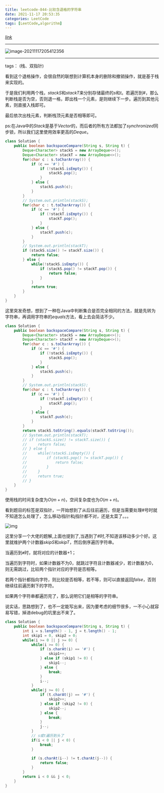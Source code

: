 ```yaml
---
title: leetcode-844-比较含退格的字符串
date: 2021-11-17 20:53:35
categories: LeetCode
tags: [LeetCode,algorithm]
---
```


[$link$](https://leetcode-cn.com/problems/backspace-string-compare/)

<hr/>

![image-20211117205412356](https://gitee.com/cao_ziqiang/img/raw/master/20211117205412.png)

<hr/>

tags： (栈、双指针)

看到这个退格操作，会很自然的联想到计算机本身的删除和撤销操作，就是基于栈来实现的。

于是我们利用两个栈，$stackS$和$stackT$来分别存储最终的$s$和$t$。若遍历到$\#$，那么判断栈是否为空，否则退一格，即出栈一个元素，是则继续下一步。遍历到其他元素，则直接入栈即可。

最后依次出栈元素，判断栈顶元素是否相等即可。

ps:在Java中的$Stack$是基于$Vector$的，而后者的所有方法都加了$synchronized$同步锁，所以我们这里使用效率更高的$Deque$。

```java
class Solution {
    public boolean backspaceCompare(String s, String t) {
        Deque<Character> stackS = new ArrayDeque<>();
        Deque<Character> stackT = new ArrayDeque<>();
        for(char c : s.toCharArray()) {
            if (c == '#') {
                if (!stackS.isEmpty()) {
                    stackS.pop();
                }
            } else {
                stackS.push(c);
            }
        }
        // System.out.println(stackS);
        for(char c : t.toCharArray()) {
            if (c == '#') {
                if (!stackT.isEmpty()) {
                    stackT.pop();
                }
            } else {
                stackT.push(c);
            }
        }
        // System.out.println(stackT);
        if (stackS.size() != stackT.size()) {
            return false;
        } else {
            while(!stackS.isEmpty()) {
                if (stackS.pop() != stackT.pop()) {
                    return false;
                }
            }
            return true;
        }
    }
}
```

这里突发奇想，想到了一种在Java中判断集合是否完全相同的方法，就是先转为字符串，再调用字符串的$equals$方法，看上去会简洁不少。

```java
class Solution {
    public boolean backspaceCompare(String s, String t) {
        Deque<Character> stackS = new ArrayDeque<>();
        Deque<Character> stackT = new ArrayDeque<>();
        for(char c : s.toCharArray()) {
            if (c == '#') {
                if (!stackS.isEmpty()) {
                    stackS.pop();
                }
            } else {
                stackS.push(c);
            }
        }
        // System.out.println(stackS);
        for(char c : t.toCharArray()) {
            if (c == '#') {
                if (!stackT.isEmpty()) {
                    stackT.pop();
                }
            } else {
                stackT.push(c);
            }
        }
        return stackS.toString().equals(stackT.toString());
        // System.out.println(stackT);
        // if (stackS.size() != stackT.size()) {
        //     return false;
        // } else {
        //     while(!stackS.isEmpty()) {
        //         if (stackS.pop() != stackT.pop()) {
        //             return false;
        //         }
        //     }
        //     return true;
        // }
    }
}
```

使用栈的时间复杂度为$O(m+n)$，空间复杂度也为$O(m+n)$。

看到题目的标签是双指针，一开始想到了从后往前遍历，但是当需要处理#号时就不知道怎么处理了，怎么移动$i$指针和$j$指针都不对，还是太菜了。。。

![img](https://gitee.com/cao_ziqiang/img/raw/master/20211117211835.gif)

这里分享一个大佬的题解,上面也提到了,当遇到了#时,不知道该移动多少个好。这里就维护两个计数器$skipS$和$skipT$，然后倒序遍历字符串。

当遍历到`#`时，就将对应的计数器+1；

当遍历到字符时，如果计数器不为0，就跳过字符且计数器减少，若计数器为0，则无需跳过，比较两个指针对应的字符是否相等。

若两个指针都指向字符，则比较是否相等，若不等，则可以直接返回$false$，否则继续往前遍历剩下的字符。

如果两个字符串都遍历完了，那么说明它们是相等的字符串。

说实话，思路想到了，也不一定能写出来，因为要考虑的细节很多，一不小心就容易写错，掉进debug的坑里出不来了。

```java
class Solution {
    public boolean backspaceCompare(String s, String t) {
        int i = s.length() - 1, j = t.length() - 1;
        int skip1 = 0, skip2 = 0;
        while(i >= 0 || j >= 0) {
            while(i >= 0) {
                if (s.charAt(i) == '#') {
                    skip1++;
                } else if (skip1 != 0) {
                    skip1--;
                } else {
                    break;
                }
                i--;
            }
            while(j >= 0) {
                if (t.charAt(j) == '#') {
                    skip2++;
                } else if (skip2 != 0) {
                    skip2--;
                } else {
                    break;
                }
                j--;
            }
            // s或t遍历到头了
            if(i < 0 || j < 0) {
                break;
            }
            
            if (s.charAt(i--) != t.charAt(j--)) {
                return false;
            }
        }
        return i < 0 && j < 0;
    }
}
```



